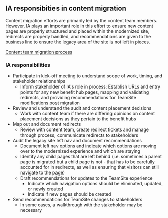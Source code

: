 ## IA responsibities in content migration

Content migration efforts are primarily led by the content team members.  However, IA plays an important role in this effort to ensure new content pages are properly structured and placed within the modernized site, redirects are properly handled, and recommendations are given to the business line to ensure the legacy area of the site is not left in pieces. 

[Content team migration process](https://github.com/department-of-veterans-affairs/va.gov-team/blob/master/products/content/content-strategy-ia-collaboration/continued-content-migration-strategy/benefits.va.gov/migration-process.md)

### IA responsibilities
- Participate in kick-off meeting to understand scope of work, timing, and stakeholder relationships
  - Inform stakeholder of IA's role in process:  Establish URLs and entry points for any new benefit hub pages, mapping and validating redirects, and providing recommendations for TeamSite modifications post migration
- Review and understand the audit and content placement decisions
  - Work with content team if there are differing opinions on content placement decisions as they pertain to the benefit hubs
- Map out and document redirects
  - Review with content team, create redirect tickets and manage through process, communicate redirects to stakeholders 
- Audit the legacy site left nav and document recommendations
  -   Document left nav options and indicate which options are moving over to the modernized experience and which are staying
  -   Identify any child pages that are left behind (i.e. sometimes a parent page is migrated but a child page is not - that has to be carefully accounted for in redirects, as well as ensuring that visitors can still navigate to the page)
  -   Draft recommendations for updates to the TeamSite experience
      -   Indicate which navigation options should be eliminated, updated, or newly created
      -   Indicate if new pages should be created
- Send recommendations for TeamSite changes to stakeholders
  - In some cases, a walkthrough with the stakeholder may be necessary


